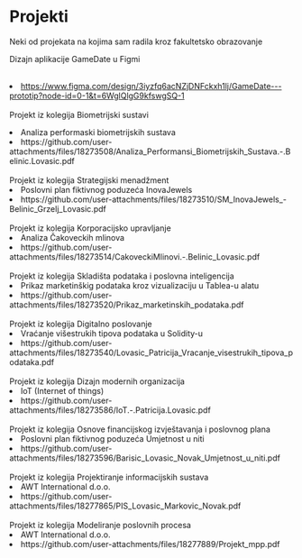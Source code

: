 # Projekti
Neki od projekata na kojima sam radila kroz fakultetsko obrazovanje<br/>

Dizajn aplikacije GameDate u Figmi <br/>
&ensp; <li>https://www.figma.com/design/3iyzfq6acNZjDNFckxh1lj/GameDate---prototip?node-id=0-1&t=6WglQlgG9kfswgSQ-1
<br/><br/>
Projekt iz kolegija Biometrijski sustavi<br/>
<li>Analiza performaski biometrijskih sustava
<li>https://github.com/user-attachments/files/18273508/Analiza_Performansi_Biometrijskih_Sustava.-.Belinic.Lovasic.pdf
<br/><br/>
Projekt iz kolegija Strategijski menadžment<br/>
<li>Poslovni plan fiktivnog poduzeća InovaJewels
<li>https://github.com/user-attachments/files/18273510/SM_InovaJewels_-Belinic_Grzelj_Lovasic.pdf
<br/><br/>
Projekt iz kolegija Korporacijsko upravljanje<br/>
<li>Analiza Čakoveckih mlinova
<li>https://github.com/user-attachments/files/18273514/CakoveckiMlinovi.-.Belinic_Lovasic.pdf
<br/><br/>
Projekt iz kolegija Skladišta podataka i poslovna inteligencija<br/>
<li>Prikaz marketinškig podataka kroz vizualizaciju u Tablea-u alatu
<li>https://github.com/user-attachments/files/18273520/Prikaz_marketinskih_podataka.pdf
<br/><br/>
Projekt iz kolegija Digitalno poslovanje<br/>
<li>Vraćanje višestrukih tipova podataka u Solidity-u
<li>https://github.com/user-attachments/files/18273540/Lovasic_Patricija_Vracanje_visestrukih_tipova_podataka.pdf
<br/><br/>
Projekt iz kolegija Dizajn modernih organizacija<br/>
<li>IoT (Internet of things)
<li>https://github.com/user-attachments/files/18273586/IoT.-.Patricija.Lovasic.pdf
<br/><br/>
Projekt iz kolegija Osnove financijskog izvještavanja i poslovnog plana<br/>
<li>Poslovni plan fiktivnog poduzeća Umjetnost u niti
<li>https://github.com/user-attachments/files/18273596/Barisic_Lovasic_Novak_Umjetnost_u_niti.pdf
<br/><br/>
Projekt iz kolegija Projektiranje informacijskih sustava<br/>
<li>AWT International d.o.o.
<li>https://github.com/user-attachments/files/18277865/PIS_Lovasic_Markovic_Novak.pdf
<br/><br/>
Projekt iz kolegija Modeliranje poslovnih procesa <br/>
<li>AWT International d.o.o.
<li>https://github.com/user-attachments/files/18277889/Projekt_mpp.pdf




